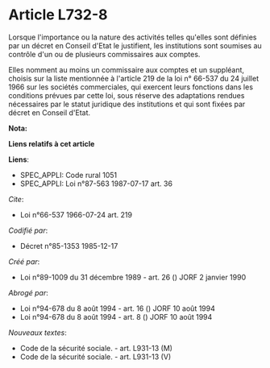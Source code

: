 # Article L732-8

Lorsque l'importance ou la nature des activités telles qu'elles sont définies par un décret en Conseil d'Etat le justifient,
les institutions sont soumises au contrôle d'un ou de plusieurs commissaires aux comptes.

Elles nomment au moins un commissaire aux comptes et un suppléant, choisis sur la liste mentionnée à l'article 219 de la loi
n° 66-537 du 24 juillet 1966 sur les sociétés commerciales, qui exercent leurs fonctions dans les conditions prévues par
cette loi, sous réserve des adaptations rendues nécessaires par le statut juridique des institutions et qui sont fixées par
décret en Conseil d'Etat.

**Nota:**



**Liens relatifs à cet article**

**Liens**:

  - SPEC_APPLI: Code rural 1051
  - SPEC_APPLI: Loi n°87-563 1987-07-17 art. 36

_Cite_:

  - Loi n°66-537 1966-07-24 art. 219

_Codifié par_:

  - Décret n°85-1353 1985-12-17

_Créé par_:

  - Loi n°89-1009 du 31 décembre 1989 - art. 26 () JORF 2 janvier 1990

_Abrogé par_:

  - Loi n°94-678 du 8 août 1994 - art. 16 () JORF 10 août 1994
  - Loi n°94-678 du 8 août 1994 - art. 8 () JORF 10 août 1994

_Nouveaux textes_:

  - Code de la sécurité sociale. - art. L931-13 (M)
  - Code de la sécurité sociale. - art. L931-13 (V)

